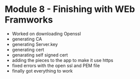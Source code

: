 # Module 8 - Finishing with WEb Framworks

- Worked on downloading Openssl
- generating CA
- generating Server.key
- generating cert
- genarating self signed cert
- adding the pieces to the app to make it use https
- fixed errors with the open ssl and  PEM file
- finally got everything to work
